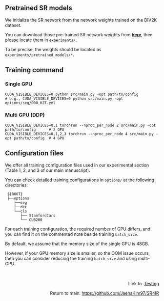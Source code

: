 ## Pretrained SR models

We initialize the SR network from the network weights trained on the DIV2K dataset.

You can download those pre-trained SR network weights from [**here**](https://drive.google.com/drive/folders/1Ly8yS8SF5V5itOQj3b9DE2k_IO1NvLXE?usp=sharing), then please locate them in `experiments/`.

To be precise, the weights should be located as `experiments/pretrained_models/*`.


## Training command

### Single GPU
```
CUDA_VISIBLE_DEVICES=0 python src/main.py -opt path/to/config
# e.g., CUDA_VISIBLE_DEVICES=0 python src/main.py -opt options/seg/000_H2T.yml
```

### Multi GPU (DDP)
```
CUDA_VISIBLE_DEVICES=0,1 torchrun --nproc_per_node 2 src/main.py -opt path/to/config      # 2 GPU
CUDA_VISIBLE_DEVICES=0,1,2,3 torchrun --nproc_per_node 4 src/main.py -opt path/to/config  # 4 GPU
```

## Configuration files

We offer all training configuration files used in our experimental section (Table 1, 2, and 3 of our main manuscript).

You can check detailed training configurations in ```options/``` at the following directories:

```
 ${ROOT}
 ├──options
    ├──seg
    ├──det
    └──cls
       ├── StanfordCars
       └── CUB200
```

For each training configuration, the required number of GPU differs, and you can find it on the commented note beside training `batch_size`.

By default, we assume that the memory size of the single GPU is 48GB.

However, if your GPU memory size is smaller, so the OOM issue occurs, then you can consider reducing the training `batch_size` and using multi-GPU.


<br />
<br />

<div align="right">
 Link to <a href="./Testing.md" style="float: right;">Testing</a>.
 
 Return to main: https://github.com/JaehaKim97/SR4IR
</div>

